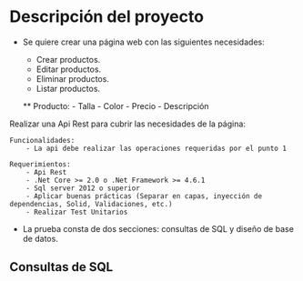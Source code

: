 #   Descripción del proyecto

*   Se quiere crear una página web con las siguientes necesidades:

	- Crear productos.
	- Editar productos.
	- Eliminar productos.
	- Listar productos.

	** Producto:
		- Talla
		- Color
		- Precio
		- Descripción

Realizar una Api Rest para cubrir las necesidades de la página:

	Funcionalidades: 
		- La api debe realizar las operaciones requeridas por el punto 1 

	Requerimientos:
		- Api Rest
		- .Net Core >= 2.0 o .Net Framework >= 4.6.1
		- Sql server 2012 o superior	
		- Aplicar buenas prácticas (Separar en capas, inyección de dependencias, Solid, Validaciones, etc.)
		- Realizar Test Unitarios
  
*   La prueba consta de dos secciones: consultas de SQL y diseño de base de datos. 

##  Consultas de SQL

